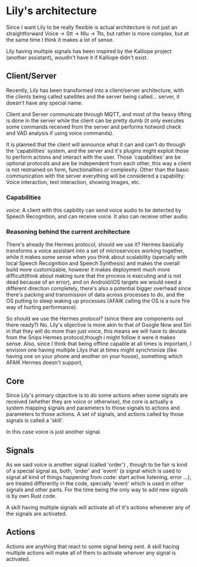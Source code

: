 # Lily's architecture

Since I want Lily to be really flexible is actual architecture is not just an
straightforward Voice -> Stt -> Nlu -> Tts, but rather is more complex, but
at the same time I think it makes a lot of sense.

Lily having multiple signals has been inspired by the Kalliope project
(another assistant), woudln't have it if Kalliope didn't exist.

## Client/Server

Recently, Lily has been transformed into a client/server architecture, with the
clients being called satellites and the server being called... server, it doesn't
have any special name.

Client and Server communicate through MQTT, and most of the heavy lifting is
done in the server while the client can be pretty dumb (it only executes some
commands received from the server and performs hotword check and VAD analysis if
using voice commands).

It is planned that the client will announce what it can and can't do
through the 'capabilities' system, and the server and it's plugins might exploit
those to perform actions and interact with the user. Those 'capabilities' are be
optional protocols and are be independent from each other, this way a client
is not restrained on form, functionalities or complexity. Other than the basic
communication with the server everything will be considered a capability: Voice
interaction, text interaction, showing images, etc.

### Capabilities
*voice*: A client with this capbility can send voice audio to be detected by 
Speech Recognition, and can receive voice. It also can receive other audio.

### Reasoning behind the current architecture

There's already the Hermes protocol, should we use it? Hermes basically
transforms a voice assistant into a set of microservices working together, while
it makes some sense when you think about scalability (specially with local
Speech Recognition and Speech Synthesis) and makes the overall build more
customizable, however it makes deployment much more difficult(think about
making sure that the process is executing and is not dead because of an error),
and on Android/iOS targets we would need a different direction completely, there's
also a potential bigger overhead since there's packing and transmission of data
across processes to do, and the OS putting to sleep waking up processes
(AFAIK calling the OS is a sure fire way of hurting performance).

So should we use the Hermes protocol? (since there are components out there
ready?) No. Lily's objective is more akin to that of Google Now and Siri in that
they will do more than just voice, this means we will have to deviate from the Snips Hermes
protocol,though i might follow it were it makes sense. Also, since I think that
being offline capable at all times is important, I envision one having multiple
Lilys that at times might synchronize (like having one on your phone and
another on your house), something which AFAIK Hermes doesn't support,


## Core

Since Lily's primary objective is to do some actions when some signals are
received (whether they are voice or otherwise), the core is actually a system
mapping signals and parameters to those signals to actions and parameters to
those actions. A set of signals, and actions called by those signals is called a
'skill'.

In this case voice is just another signal.

## Signals

As we said voice is another signal (called 'order') , though to be fair is kind
of a special signal as, both, 'order' and 'event' (a signal which is used to
signal all kind of things happening from code: start active listening, error ...),
are treated differently in the code, specially 'event' which is used in other signals
and other parts. For the time being the only way to add new signals is by own Rust code.

A skill having multiple signals will activate all of it's actions whenever any
of the signals are activated.

## Actions

Actions are anything that react to some signal being sent. A skill hacing multiple
actions will make all of them to activate whenver any signal is activated.

